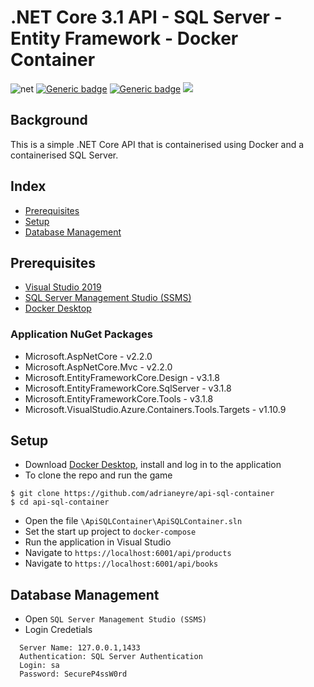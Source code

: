 # .NET Core 3.1 API - SQL Server - Entity Framework - Docker Container
![net](https://img.shields.io/badge/core-v3.1-blue.svg?&logo=.net) [![Generic badge](https://img.shields.io/badge/SSMS-v18.6-blue.svg)](https://shields.io/) [![Generic badge](https://img.shields.io/badge/EntityFramework-v3.1.8-blue.svg)](https://shields.io/) ![](https://img.shields.io/docker/build/mariobehling/loklak.svg)

## Background
This is a simple .NET Core API that is containerised using Docker and a containerised SQL Server.

## Index
* [Prerequisites](#prerequisites)
* [Setup](#setup)
* [Database Management](#dbm)

## <a name="prerequisites">Prerequisites</a>
- [Visual Studio 2019](https://visualstudio.microsoft.com/downloads)
- [SQL Server Management Studio (SSMS)](https://docs.microsoft.com/en-us/sql/ssms/download-sql-server-management-studio-ssms)
- [Docker Desktop](https://www.docker.com/products/docker-desktop)

### Application NuGet Packages
- Microsoft.AspNetCore - v2.2.0
- Microsoft.AspNetCore.Mvc - v2.2.0
- Microsoft.EntityFrameworkCore.Design - v3.1.8
- Microsoft.EntityFrameworkCore.SqlServer - v3.1.8
- Microsoft.EntityFrameworkCore.Tools - v3.1.8
- Microsoft.VisualStudio.Azure.Containers.Tools.Targets - v1.10.9

## <a name="setup">Setup</a>
* Download [Docker Desktop](https://www.docker.com/products/docker-desktop), install and log in to the application
* To clone the repo and run the game
```shell
$ git clone https://github.com/adrianeyre/api-sql-container
$ cd api-sql-container
```
- Open the file `\ApiSQLContainer\ApiSQLContainer.sln`
- Set the start up project to `docker-compose`
- Run the application in Visual Studio
- Navigate to `https://localhost:6001/api/products`
- Navigate to `https://localhost:6001/api/books`

## <a name="dbm">Database Management</a>
- Open `SQL Server Management Studio (SSMS)`
- Login Credetials
```
  Server Name: 127.0.0.1,1433
  Authentication: SQL Server Authentication
  Login: sa
  Password: SecureP4ssW0rd
```
